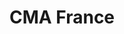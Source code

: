 ---
title: CMA France
label: cma
logo: "/assets/images/providers/cmafrance.png"
sources_url: https://cma-france.fr/
---